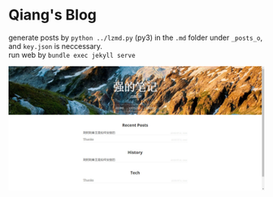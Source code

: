 # Qiang's Blog

generate posts by `python ../lzmd.py` (py3) in the `.md` folder under `_posts_o`, and `key.json` is neccessary.  
run web by `bundle exec jekyll serve`  

![preview](media/img/preview.jpg)
